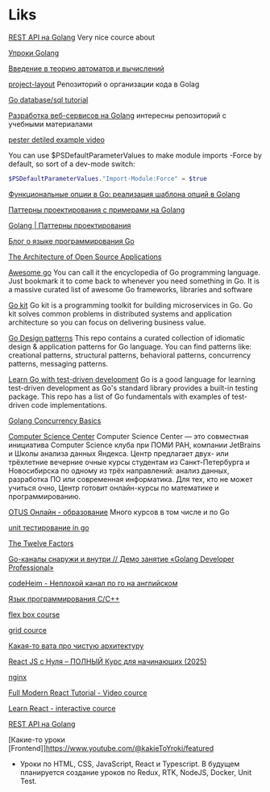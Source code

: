 # Liks

[REST API на Golang](https://youtube.com/playlist?list=PLehOyJfJkFkJ5m37b4oWh783yzVlHdnUH)
Very nice cource about

[Упроки Golang](https://youtube.com/playlist?list=PLP19RjSHH4aE9pB77yT1PbXzftGsXFiGl)

[Введение в теорию автоматов и вычислений](https://youtube.com/playlist?list=PLUfHxBkkFMSduLNhwM1my_7kOF00GEdnf)

[project-layout](https://github.com/golang-standards/project-layout)
Репозиторий о организации кода в Golag

[Go database/sql tutorial](http://go-database-sql.org/)

[Разработка веб-сервисов на Golang](https://github.com/tyz910/golang-webservices)
интересны репозиторий с учебными материалами

[pester detiled example video](https://www.youtube.com/watch?v=ORgJCAhigs8&ab_channel=TrevorSullivan)

You can use $PSDefaultParameterValues to make module imports -Force by default, so sort of a dev-mode switch:

``` powershell
$PSDefaultParameterValues."Import-Module:Force" = $true
``` 

[Функциональные  опции в Go: реализация шаблона опций в Golang](https://habr.com/ru/post/575316/)

[Паттерны проектирования с примерами на Golang](https://github.com/AlexanderGrom/go-patterns)

[Golang | Паттерны проектирования](https://www.youtube.com/playlist?list=PLxj7Nz8YYkVW5KHnsb9qWUDP2eD1TXl1N)

[Блог о языке программирования Go](https://golang-blog.blogspot.com/2019/01/go-slices-literal.html)

[The Architecture of Open Source Applications](http://www.aosabook.org/en/index.html)

[Awesome go](https://github.com/avelino/awesome-go)
You can call it the encyclopedia of Go programming language. Just bookmark it to come back to whenever you need something in Go. It is a massive curated list of awesome Go frameworks, libraries and software

[Go kit](https://github.com/go-kit/kit)
Go kit is a programming toolkit for building microservices in Go. Go kit solves common problems in distributed systems and application architecture so you can focus on delivering business value.

[Go Design patterns](https://github.com/tmrts/go-patterns)
This repo contains a curated collection of idiomatic design & application patterns for Go language. You can find patterns like: creational patterns, structural patterns, behavioral patterns, concurrency patterns, messaging patterns.

[Learn Go with test-driven development](https://github.com/quii/learn-go-with-tests)
Go is a good language for learning test-driven development as Go's standard library provides a built-in testing package. This repo has a list of Go fundamentals with examples of test-driven code implementations.

[Golang Concurrency Basics](https://youtube.com/playlist?list=PLve39GJ2D71wSwRQLp_h8B60pKgS85StC)

[Computer Science Center](https://www.lektorium.tv/university/2932)
Computer Science Center — это совместная инициатива Computer Science клуба при ПОМИ РАН, компании JetBrains и Школы анализа данных Яндекса. Центр предлагает двух- или трёхлетние вечерние очные курсы студентам из Санкт-Петербурга и Новосибирска по одному из трёх направлений: анализ данных, разработка ПО или современная информатика. Для тех, кто не может учиться очно, Центр готовит онлайн-курсы по математике и программированию.

[OTUS Онлайн - образование](https://www.youtube.com/@otus_education/playlists)
Много курсов в том числе и по Go

[unit тестирование in go](https://www.youtube.com/watch?v=jvg618ILTyA&list=PLfnFOImnyWRWsI4NWjsJY3JPpcU46RX_0&ab_channel=OTUS%D0%9E%D0%BD%D0%BB%D0%B0%D0%B9%D0%BD-%D0%BE%D0%B1%D1%80%D0%B0%D0%B7%D0%BE%D0%B2%D0%B0%D0%BD%D0%B8%D0%B5)

[The Twelve Factors](https://12factor.net/)

[Go-каналы снаружи и внутри // Демо занятие «Golang Developer Professional»](https://www.youtube.com/watch?v=iSeMngtqrzM&t=2170s&ab_channel=OTUS%D0%9E%D0%BD%D0%BB%D0%B0%D0%B9%D0%BD-%D0%BE%D0%B1%D1%80%D0%B0%D0%B7%D0%BE%D0%B2%D0%B0%D0%BD%D0%B8%D0%B5)

[codeHeim - Неплохой канал по го на английском](https://www.youtube.com/@codeheim)

[Язык программирования C/C++](https://www.youtube.com/watch?v=d971m08_5Zo&list=PLA0M1Bcd0w8w-mqVmBjt-2J8Z1gVmPZVz&ab_channel=selfedu)

[flex box course](https://youtube.com/playlist?list=PLNkWIWHIRwMG0EUBS8rvTRVNL9IcxcawW&si=_bqkLZ9bbwPv2SJq)

[grid cource](https://www.youtube.com/playlist?list=PLiZoB8JBsdzk7yebGLJSgZiGXty6YDPBD)

[Какая-то вата про чистую архитектуру](https://www.youtube.com/watch?v=WlCDcr8JYFU&ab_channel=%D0%9A%D0%BE%D0%B4%D0%B8%D1%80%D1%83%D0%B5%D0%BC)

[React JS c Нуля – ПОЛНЫЙ Курс для начинающих (2025)](https://www.youtube.com/watch?v=kz23xxukY5s&ab_channel=%D0%92%D0%BB%D0%B0%D0%B4%D0%B8%D0%BB%D0%B5%D0%BD%D0%9C%D0%B8%D0%BD%D0%B8%D0%BD)

[nginx](https://www.youtube.com/watch?v=dHsv8EnhSgQ&list=PLhgRAQ8BwWFa7ulOkX0qi5UfVizGD_-Rc&ab_channel=GeekCode)

[Full Modern React Tutorial - Video cource](https://www.youtube.com/playlist?list=PL4cUxeGkcC9gZD-Tvwfod2gaISzfRiP9d)

[Learn React - interactive cource](https://scrimba.com/learn-react-c0e)

[REST API на Golang](https://www.youtube.com/watch?v=1LFbmWk7NLQ&list=PLbTTxxr-hMmyFAvyn7DeOgNRN8BQdjFm8&ab_channel=MaksimZhashkevych)

[Какие-то уроки [Frontend]]https://www.youtube.com/@kakieToYroki/featured

- Уроки по HTML, CSS, JavaScript, React и Typescript.
В будущем планируется создание уроков по Redux, RTK, NodeJS, Docker, Unit Test.
